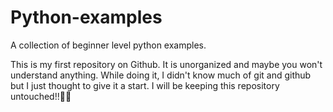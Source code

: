 # Python-examples
A collection of beginner level python examples.

This is my first repository on Github. It is unorganized and maybe you won't understand anything. While doing it, I didn't know much of git and github but I just thought to give it a start. I will be keeping this repository untouched!!🙂🙂
